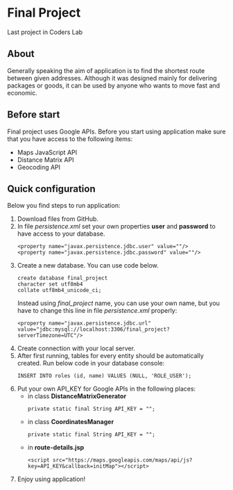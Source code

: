 # Final Project
Last project in Coders Lab

## About
Generally speaking the aim of application is to find the shortest route between given addresses. 
Although it was designed mainly for  delivering packages or goods, it can be used by anyone who wants to move fast and economic.

## Before start
Final project uses Google APIs. Before you start using application make sure that you have access to the following items:
* Maps JavaScript API
* Distance Matrix API
* Geocoding API

## Quick configuration
Below you find steps to run application:
1. Download files from GitHub.
2. In file *persistence.xml* set your own properties **user** and **password** to have access to your database.
    ```
    <property name="javax.persistence.jdbc.user" value=""/>
    <property name="javax.persistence.jdbc.password" value=""/> 
    ```
3. Create a new database. You can use code below.
    ```
    create database final_project
    character set utf8mb4
    collate utf8mb4_unicode_ci;
    ```
    Instead using *final_project* name, you can use your own name, but you have to change this line in file *persistence.xml* properly:
    ```
    <property name="javax.persistence.jdbc.url" value="jdbc:mysql://localhost:3306/final_project?serverTimezone=UTC"/>
   ```
4. Create connection with your local server. 
5. After first running, tables for every entity should be automatically created. Run below code in your database console:
    ```
    INSERT INTO roles (id, name) VALUES (NULL, 'ROLE_USER');
    ```
6. Put your own API_KEY for Google APIs in the following places:
    * in class **DistanceMatrixGenerator**
      ```
      private static final String API_KEY = "";
      ```
    * in class **CoordinatesManager**
      ```
      private static final String API_KEY = "";
      ```
    * in **route-details.jsp**
      ```
      <script src="https://maps.googleapis.com/maps/api/js?key=API_KEY&callback=initMap"></script>
      ```
7. Enjoy using application!